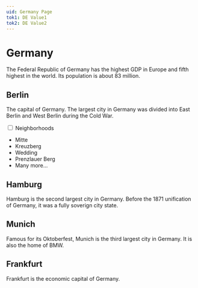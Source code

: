 ```yaml
---
uid: Germany Page
tok1: DE Value1
tok2: DE Value2
---
```


# Germany

The Federal Republic of Germany has the highest GDP in Europe and fifth highest in the world.  Its population is about 83 million.

## Berlin

The capital of Germany.  The largest city in Germany was divided into East Berlin and West Berlin during the Cold War.  

<div class="expandable">
    <input type="checkbox" id="title1"/>
    <label class="expandable" for="title1">Neighborhoods</label>
    <div class="content">
        <ul>
            <li>Mitte</li>
            <li>Kreuzberg</li>
            <li>Wedding</li>
            <li>Prenzlauer Berg</li>
            <li>Many more...</li>
        </ul>
    </div>
</div>

## Hamburg

Hamburg is the second largest city in Germany.  Before the 1871 unification of Germany, it was a fully soverign city state.

## Munich

Famous for its Oktoberfest, Munich is the third largest city in Germany.  It is also the home of BMW.

## Frankfurt

Frankfurt is the economic capital of Germany.

